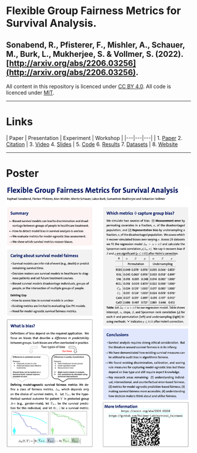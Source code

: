 # Flexible Group Fairness Metrics for Survival Analysis. 
## Sonabend, R., Pfisterer, F., Mishler, A., Schauer, M., Burk, L., Mukherjee, S. & Vollmer, S. (2022). [http://arxiv.org/abs/2206.03256](http://arxiv.org/abs/2206.03256). 

All content in this repository is licenced under [CC BY 4.0](https://creativecommons.org/licenses/by/4.0/). All code is licenced under [MIT](https://github.com/Vollmer-Lab/survival_fairness/blob/main/LICENSE).

___

# Links

| Paper | Presentation | Experiment | Workshop |
|---|---|---|
| 1. [Paper](http://arxiv.org/abs/2206.03256) 2. [Citation](https://github.com/Vollmer-Lab/survival_fairness/blob/main/CITATION) | 3. [Video](https://youtu.be/Cte0R-8GDtw) 4. [Slides](https://github.com/Vollmer-Lab/survival_fairness/blob/main/survival_fairness.pptx) | 5. [Code](https://github.com/Vollmer-Lab/survival_fairness/tree/main/code) 6. [Results](https://github.com/Vollmer-Lab/survival_fairness/tree/main/results) 7. [Datasets](https://github.com/Vollmer-Lab/survival_fairness/blob/main/code/README.md) | 8. [Website](https://dshealthkdd.github.io/dshealth-2022/)

___

# Poster


![Poster](poster.png)


